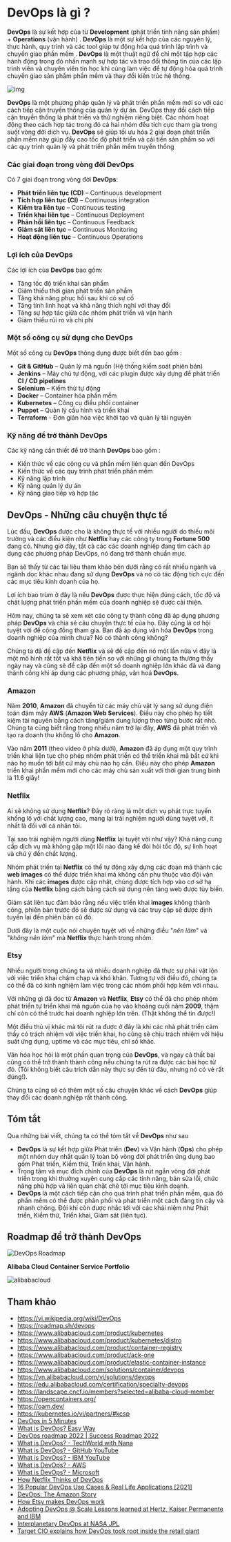 # DevOps là gì ?

**DevOps** là sự kết hợp của từ **Development** (phát triển tính năng sản phẩm) + **Operations** (vận hành) . **DevOps** là một sự kết hợp của các nguyên lý, thực hành, quy trình và các tool giúp tự động hóa quá trình lập trình và chuyển giao phần mềm . **DevOps** là một thuật ngữ để chỉ một tập hợp các hành động trong đó nhấn mạnh sự hợp tác và trao đổi thông tin của các lập trình viên và chuyên viên tin học khi cùng làm việc để tự động hóa quá trình chuyển giao sản phẩm phần mềm và thay đổi kiến trúc hệ thống.

![img](devops.jpeg)

**DevOps** là một phương pháp quản lý và phát triển phần mềm mới so với các cách tiếp cận truyền thống của quản lý dự án. DevOps thay đổi cách tiếp cận truyền thống là phát triển và thử nghiệm riêng biệt. Các nhóm hoạt động theo cách hợp tác trong đó cả hai nhóm đều tích cực tham gia trong suốt vòng đời dịch vụ. **DevOps** sẽ giúp tối ưu hóa 2 giai đoạn phát triển phần mềm này giúp đẩy cao tốc độ phát triển và cải tiến sản phẩm so với các quy trình quản lý và phát triển phần mềm truyền thống

### Các giai đoạn trong vòng đời DevOps

Có 7 giai đoạn trong vòng đời **DevOps**:

- **Phát triển liên tục (CD)** – Continuous development
- **Tích hợp liên tục (CI)** – Continuous integration
- **Kiểm tra liên tục** – Continuous testing
- **Triển khai liên tục** – Continuous Deployment
- **Phản hồi liên tục** – Continuous Feedback
- **Giám sát liên tục** – Continuous Monitoring
- **Hoạt động liên tục** – Continuous Operations

### Lợi ích của DevOps

Các lợi ích của **DevOps** bao gồm:

- Tăng tốc độ triển khai sản phẩm
- Giảm thiểu thời gian phát triển sản phẩm
- Tăng khả năng phục hồi sau khi có sự cố
- Tăng tính linh hoạt và khả năng thích nghi với thay đổi
- Tăng sự hợp tác giữa các nhóm phát triển và vận hành
- Giảm thiểu rủi ro và chi phí

### Một số công cụ sử dụng cho DevOps

Một số công cụ **DevOps** thông dụng được biết đến bao gồm :

- **Git & GitHub** – Quản lý mã nguồn (Hệ thống kiểm soát phiên bản)
- **Jenkins** – Máy chủ tự động, với các plugin được xây dựng để phát triển **CI / CD pipelines**
- **Selenium** – Kiểm thử tự động
- **Docker** – Container hóa phần mềm
- **Kubernetes** – Công cụ điều phối container
- **Puppet** – Quản lý cấu hình và triển khai
- **Terraform** - Đơn giản hóa việc khởi tạo và quản lý tài nguyên  

### Kỹ năng để trở thành DevOps

Các kỹ năng cần thiết để trở thành **DevOps** bao gồm :

- Kiến thức về các công cụ và phần mềm liên quan đến DevOps
- Kiến thức về các quy trình phát triển phần mềm
- Kỹ năng lập trình
- Kỹ năng quản lý dự án
- Kỹ năng giao tiếp và hợp tác

## DevOps - Những câu chuyện thực tế

Lúc đầu, **DevOps** được cho là không thực tế với nhiều người do thiếu môi trường và các điều kiện như **Netflix** hay các công ty trong **Fortune 500** đang có. Nhưng giờ đây, tất cả các các doanh nghiệp đang tìm cách áp dụng các phương pháp DevOps, nó đang trở thành chuẩn mực.

Bạn sẽ thấy từ các tài liệu tham khảo bên dưới rằng có rất nhiều ngành và ngành dọc khác nhau đang sử dụng **DevOps** và nó có tác động tích cực đến các mục tiêu kinh doanh của họ.

Lợi ích bao trùm ở đây là nếu **DevOps** được thực hiện đúng cách, tốc độ và chất lượng phát triển phần mềm của doanh nghiệp sẽ được cải thiện.

Hôm nay, chúng ta sẽ xem xét các công ty thành công đã áp dụng phương pháp **DevOps** và chia sẻ câu chuyện thực tế của họ. Đây cũng là cơ hội tuyệt vời để cộng đồng tham gia. Bạn đã áp dụng văn hóa **DevOps** trong doanh nghiệp của mình chưa? Nó có thành công không?

Chúng ta đã đề cập đến **Netflix** và sẽ đề cập đến nó một lần nữa vì đây là một mô hình rất tốt và khá tiên tiến so với những gì chúng ta thường thấy ngày nay và cũng sẽ đề cập đến một số doanh nghiệp lớn khác đã và đang thành công khi áp dụng các phương pháp, văn hoá **DevOps**.

### Amazon

Năm **2010**, **Amazon** đã chuyển từ các máy chủ vật lý sang sử dụng điện toán đám mây **AWS** (**Amazon Web Services**). Điều này cho phép họ tiết kiệm tài nguyên bằng cách tăng/giảm dung lượng theo từng bước rất nhỏ. Chúng ta cũng biết rằng trong nhiều năm trở lại đây, **AWS** đã phát triển và tạo ra doanh thu khổng lồ cho **Amazon**.

Vào năm **2011** (theo video ở phía dưới), **Amazon** đã áp dụng một quy trình triển khai liên tục cho phép nhóm phát triển có thể triển khai mã bất cứ khi nào họ muốn tới bất cứ máy chủ nào họ cần. Điều này cho phép **Amazon** triển khai phần mềm mới cho các máy chủ sản xuất với thời gian trung bình là 11.6 giây!

### Netflix

Ai sẽ không sử dụng **Netflix**? Đây rõ ràng là một dịch vụ phát trực tuyến khổng lồ với chất lượng cao, mang lại trải nghiệm người dùng tuyệt vời, ít nhất là đối với cá nhân tôi.

Tại sao trải nghiệm người dùng **Netflix** lại tuyệt vời như vậy? Khả năng cung cấp dịch vụ mà không gặp một lỗi nào đáng kể đòi hỏi tốc độ, sự linh hoạt và chú ý đến chất lượng.

Nhóm phát triển tại **Netflix** có thể tự động xây dựng các đoạn mã thành các **web images** có thể được triển khai mà không cần phụ thuộc vào đội vận hành. Khi các **images** được cập nhật, chúng được tích hợp vào cơ sở hạ tầng của **Netflix** bằng cách bằng cách sử dụng nền tảng web được tùy biến.

Giám sát liên tục đảm bảo rằng nếu việc triển khai **images** không thành công, phiên bản trước đó sẽ được sử dụng và các truy cập sẽ được định tuyến lại đến phiên bản cũ đó.

Dưới đây là một cuộc nói chuyện tuyệt vời về những điều "*nên làm*" và "*không nên làm*" mà **Netflix** thực hành trong nhóm.

### Etsy

Nhiều người trong chúng ta và nhiều doanh nghiệp đã thực sự phải vật lộn với việc triển khai chậm chạp và khó khăn. Tương tự với điều đó, chúng ta có thể đã có kinh nghiệm làm việc trong các nhóm phối hợp kém với nhau.

Với những gì đã đọc từ **Amazon** và **Netflix**, **Etsy** có thể đã cho phép nhóm phát triển tự triển khai mã nguồn của họ vào khoảng cuối năm **2009**, thậm chí còn có thể trước hai doanh nghiệp lớn trên. (Thật không thể tin được!)

Một điều thú vị khác mà tôi rút ra được ở đây là khi các nhà phát triển cảm thấy có trách nhiệm với việc triển khai, họ cũng sẽ chịu trách nhiệm với hiệu suất ứng dụng, uptime và các mục tiêu, chỉ số khác.

Văn hóa học hỏi là một phần quan trọng của **DevOps**, và ngay cả thất bại cũng có thể trở thành thành công nếu chúng ta rút ra được các bài học từ đó. (Tôi không biết câu trích dẫn này thực sự đến từ đâu, nhưng nó có vẻ rất đúng!).

Chúng ta cũng sẽ có thêm một số câu chuyện khác về cách **DevOps** giúp thay đổi các doanh nghiệp rất thành công.

## Tóm tắt 

Qua những bài viết, chúng ta có thể tóm tắt về **DevOps** như sau

- **DevOps** là sự kết hợp giữa Phát triển (**Dev**) và Vận hành (**Ops**) cho phép một nhóm duy nhất quản lý toàn bộ vòng đời phát triển ứng dụng bao gồm Phát triển, Kiểm thử, Triển khai, Vận hành.
- Trọng tâm và mục đích chính của **DevOps** là rút ngắn vòng đời phát triển trong khi thường xuyên cung cấp các tính năng, bản sửa lỗi, chức năng phù hợp và liên quan chặt chẽ tới mục tiêu kinh doanh.
- **DevOps** là một cách tiếp cận cho quá trình phát triển phần mềm, qua đó phần mềm có thể được phân phối và phát triển một cách đáng tin cậy và nhanh chóng. Đôi khi còn được nhắc tới với các khái niệm như Phát triển, Kiểm thử, Triển khai, Giám sát (liên tục).

## Roadmap để trở  thành DevOps

![DevOps Roadmap](devops-roadmap01.jpg)

**Alibaba Cloud Container Service Portfolio**

![alibabacloud](alibabacloud.png)

## Tham khảo

- https://vi.wikipedia.org/wiki/DevOps
- https://roadmap.sh/devops
- https://www.alibabacloud.com/product/kubernetes
- https://www.alibabacloud.com/product/kubernetes/distro
- https://www.alibabacloud.com/product/container-registry
- https://www.alibabacloud.com/product/ack-one
- https://www.alibabacloud.com/product/elastic-container-instance
- https://www.alibabacloud.com/solutions/container/devops
- https://vn.alibabacloud.com/vi/solutions/devops
- https://edu.alibabacloud.com/certification/specialty-devops
- https://landscape.cncf.io/members?selected=alibaba-cloud-member
- https://opencontainers.org/
- https://oam.dev/
- https://kubernetes.io/vi/partners/#kcsp
- [DevOps in 5 Minutes](https://www.youtube.com/watch?v=Xrgk023l4lI)
- [What is DevOps? Easy Way](https://www.youtube.com/watch?v=_Gpe1Zn-1fE&t=43s)
- [DevOps roadmap 2022 | Success Roadmap 2022](https://www.youtube.com/watch?v=7l_n97Mt0ko)
- [What is DevOps? - TechWorld with Nana](https://www.youtube.com/watch?v=0yWAtQ6wYNM)
- [What is DevOps? - GitHub YouTube](https://www.youtube.com/watch?v=kBV8gPVZNEE)
- [What is DevOps? - IBM YouTube](https://www.youtube.com/watch?v=UbtB4sMaaNM)
- [What is DevOps? - AWS](https://aws.amazon.com/devops/what-is-devops/)
- [What is DevOps? - Microsoft](https://docs.microsoft.com/en-us/devops/what-is-devops)
- [How Netflix Thinks of DevOps](https://www.youtube.com/watch?v=UTKIT6STSVM)
- [16 Popular DevOps Use Cases & Real Life Applications [2021]](https://www.upgrad.com/blog/devops-use-cases-applications/)
- [DevOps: The Amazon Story](https://www.youtube.com/watch?v=ZzLa0YEbGIY)
- [How Etsy makes DevOps work](https://www.networkworld.com/article/2886672/how-etsy-makes-devops-work.html)
- [Adopting DevOps @ Scale Lessons learned at Hertz, Kaiser Permanente and lBM](https://www.youtube.com/watch?v=gm18-gcgXRY)
- [Interplanetary DevOps at NASA JPL](https://www.usenix.org/conference/lisa16/technical-sessions/presentation/isla)
- [Target CIO explains how DevOps took root inside the retail giant](https://enterprisersproject.com/article/2017/1/target-cio-explains-how-devops-took-root-inside-retail-giant)